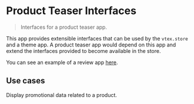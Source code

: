# Product Teaser Interfaces

> Interfaces for a product teaser app.

This app provides extensible interfaces that can be used by the `vtex.store` and a theme app. A product teaser app would depend on this app and extend the interfaces provided to become available in the store.

You can see an example of a review app [here](/example).

## Use cases

Display promotional data related to a product.